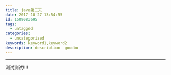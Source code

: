 ```yaml
---
title: java第三天
date: 2017-10-27 13:54:55
id: 1509083695
tags:
  - untagged
categories:
  - uncategorized
keywords: keyword1,keyword2
description: description  goodbo
---
```


----


测试测试!!!!
